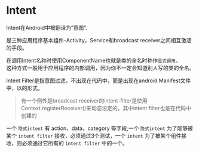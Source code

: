 # Intent 

Intent在Android中被翻译为”意图”.

是三种应用程序基本组件-Activity，Service和broadcast receiver之间相互激活的手段。

在调用Intent名称时使用ComponentName也就是类的全名时称作`显式调用`。  
这种方式一般用于应用程序的内部调用，因为你不一定会知道别人写的类的全名。

Intent Filter是指意图过滤，不出现在代码中，而是出现在android Manifest文件中，以<intent-filter>的形式。

> 有一个例外是broadcast receiver的intent-filter是使用Context.registerReceiver()来动态设定的，其中intent filter也是在代码中创建的

一个 `隐式intent` 有 action，data，category 等字段,一个 `隐式intent` 为了能够被某个 `intent filter` 接收，必须通过3个测试，一个 `intent` 为了被某个组件接收，则必须通过它所有的 `intent filter` 中的一个。
